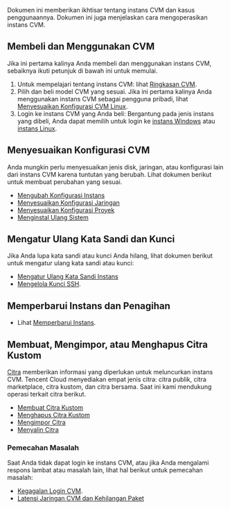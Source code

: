 Dokumen ini memberikan ikhtisar tentang instans CVM dan kasus penggunaannya. Dokumen ini juga menjelaskan cara mengoperasikan instans CVM.

## Membeli dan Menggunakan CVM
Jika ini pertama kalinya Anda membeli dan menggunakan instans CVM, sebaiknya ikuti petunjuk di bawah ini untuk memulai.

1. Untuk mempelajari tentang instans CVM: lihat [Ringkasan CVM](https://intl.cloud.tencent.com/document/product/213/495).
2. Pilih dan beli model CVM yang sesuai. Jika ini pertama kalinya Anda menggunakan instans CVM sebagai pengguna pribadi, lihat [Menyesuaikan Konfigurasi CVM Linux](https://intl.cloud.tencent.com/document/product/213/10517).
3. Login ke instans CVM yang Anda beli: Bergantung pada jenis instans yang dibeli, Anda dapat memilih untuk login ke [instans Windows](https://intl.cloud.tencent.com/document/product/213/5435) atau [instans Linux](https://intl.cloud.tencent.com/document/product/213/5436).


## Menyesuaikan Konfigurasi CVM
Anda mungkin perlu menyesuaikan jenis disk, jaringan, atau konfigurasi lain dari instans CVM karena tuntutan yang berubah. Lihat dokumen berikut untuk membuat perubahan yang sesuai.
 - [Mengubah Konfigurasi Instans](https://intl.cloud.tencent.com/document/product/213/2178)
 - [Menyesuaikan Konfigurasi Jaringan](https://intl.cloud.tencent.com/document/product/213/15517)
 - [Menyesuaikan Konfigurasi Proyek](https://intl.cloud.tencent.com/document/product/213/16514)
 - [Menginstal Ulang Sistem](https://intl.cloud.tencent.com/document/product/213/4933)

## Mengatur Ulang Kata Sandi dan Kunci
Jika Anda lupa kata sandi atau kunci Anda hilang, lihat dokumen berikut untuk mengatur ulang kata sandi atau kunci:
- [Mengatur Ulang Kata Sandi Instans](https://intl.cloud.tencent.com/document/product/213/16566)
- [Mengelola Kunci SSH](https://intl.cloud.tencent.com/document/product/213/16691).

## Memperbarui Instans dan Penagihan
- Lihat [Memperbarui Instans](https://intl.cloud.tencent.com/document/product/213/6143).

## Membuat, Mengimpor, atau Menghapus Citra Kustom

[Citra](https://intl.cloud.tencent.com/document/product/213/4940) memberikan informasi yang diperlukan untuk meluncurkan instans CVM. Tencent Cloud menyediakan empat jenis citra: citra publik, citra marketplace, citra kustom, dan citra bersama. Saat ini kami mendukung operasi terkait citra berikut.

- [Membuat Citra Kustom](https://intl.cloud.tencent.com/document/product/213/4942)
- [Menghapus Citra Kustom](https://intl.cloud.tencent.com/document/product/213/6036)
- [Mengimpor Citra](https://intl.cloud.tencent.com/document/product/213/4945)
- [Menyalin Citra](https://intl.cloud.tencent.com/document/product/213/4943)

### Pemecahan Masalah
Saat Anda tidak dapat login ke instans CVM, atau jika Anda mengalami respons lambat atau masalah lain, lihat hal berikut untuk pemecahan masalah:
- [Kegagalan Login CVM](https://intl.cloud.tencent.com/document/product/213/32503).
- [Latensi Jaringan CVM dan Kehilangan Paket](https://intl.cloud.tencent.com/document/product/213/14638)
